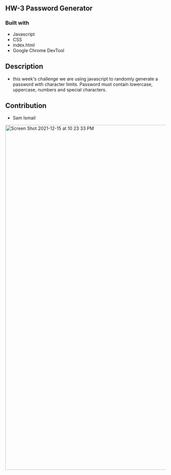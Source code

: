 ## HW-3 Password Generator

### Built with
* Javascript
* CSS
* index.html
* Google Chrome DevTool

## Description
* this week's challenge we are using javascript to randomly generate a password with character limits. Password must contain lowercase, uppercase, numbers and special characters.

## Contribution
* Sam Ismail 
<img width="1080" alt="Screen Shot 2021-12-15 at 10 23 33 PM" src="https://user-images.githubusercontent.com/88996409/146307805-90fc759b-1357-4168-a3af-d12c80f442aa.png">
